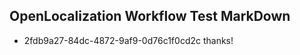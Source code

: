 ## OpenLocalization Workflow Test MarkDown
* 2fdb9a27-84dc-4872-9af9-0d76c1f0cd2c thanks!

<!--HONumber=Aug16_HO1-->


